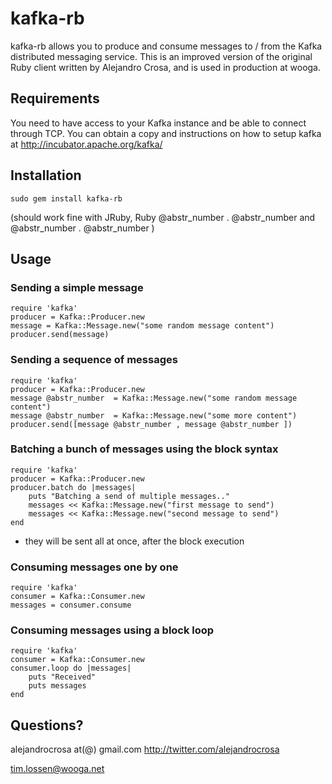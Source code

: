 # kafka-rb

kafka-rb allows you to produce and consume messages to / from the Kafka distributed messaging service. This is an improved version of the original Ruby client written by Alejandro Crosa, and is used in production at wooga.

## Requirements

You need to have access to your Kafka instance and be able to connect through TCP. You can obtain a copy and instructions on how to setup kafka at http://incubator.apache.org/kafka/

## Installation
    
    
    sudo gem install kafka-rb
    

(should work fine with JRuby, Ruby @abstr_number . @abstr_number and @abstr_number . @abstr_number )

## Usage

### Sending a simple message
    
    
    require 'kafka'
    producer = Kafka::Producer.new
    message = Kafka::Message.new("some random message content")
    producer.send(message)
    

### Sending a sequence of messages
    
    
    require 'kafka'
    producer = Kafka::Producer.new
    message @abstr_number  = Kafka::Message.new("some random message content")
    message @abstr_number  = Kafka::Message.new("some more content")
    producer.send([message @abstr_number , message @abstr_number ])
    

### Batching a bunch of messages using the block syntax
    
    
    require 'kafka'
    producer = Kafka::Producer.new
    producer.batch do |messages|
        puts "Batching a send of multiple messages.."
        messages << Kafka::Message.new("first message to send")
        messages << Kafka::Message.new("second message to send")
    end
    

  * they will be sent all at once, after the block execution



### Consuming messages one by one
    
    
    require 'kafka'
    consumer = Kafka::Consumer.new
    messages = consumer.consume
    

### Consuming messages using a block loop
    
    
    require 'kafka'
    consumer = Kafka::Consumer.new
    consumer.loop do |messages|
        puts "Received"
        puts messages
    end
    

## Questions?

alejandrocrosa at(@) gmail.com http://twitter.com/alejandrocrosa

tim.lossen@wooga.net
